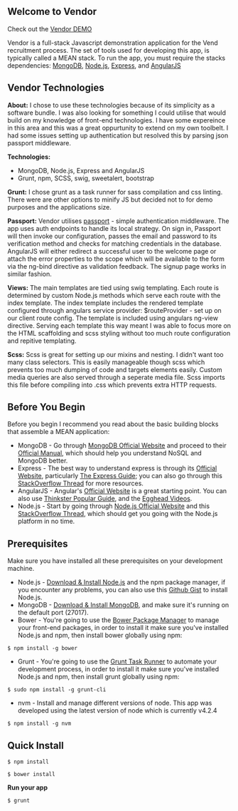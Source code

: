 ## Welcome to Vendor

Check out the [Vendor DEMO](http://162.243.53.205:3000/signin) 

Vendor is a full-stack Javascript demonstration application for the Vend recruitment process. 
The set of tools used for developing this app, is typically called a MEAN stack. To run the app, you must require
the stacks dependencies: [MongoDB](http://www.mongodb.org/), [Node.js](http://www.nodejs.org/), [Express](http://expressjs.com/), and [AngularJS](http://angularjs.org/)

## Vendor Technologies
**About:**
I chose to use these technologies because of its simplicity as a software bundle. I was also looking for something I could utilise that would build on my knowledge of front-end technologies. I have some expereince in this area and this was a great oppurtunity to extend on my own toolbelt. I had some issues setting up authentication but resolved this by parsing json passport middleware. 

**Technologies:**
* MongoDB, Node.js, Express and AngularJS
* Grunt, npm, SCSS, swig, sweetalert, bootstrap

**Grunt:**
I chose grunt as a task runner for sass compilation and css linting. There were are other options to minify JS but decided not to for demo purposes and the applications size. 

**Passport:**
Vendor utilises [passport](http://passportjs.org/) - simple authentication middleware. The app uses auth endpoints to handle its local strategy. On sign in, Passport will then invoke our configuration, passes the email and password to its verification method and checks for matching credentials in the database. AngularJS will either redirect a successful user to the welcome page or attach the error properties to the scope which will be available to the form via the ng-bind directive as validation feedback. The signup page works in similar fashion. 

**Views:**
The main templates are tied using swig templating. Each route is determined by custom Node.js methods which serve each route with the index template. The index template includes the rendered template configured through angulars service provider: $routeProvider - set up on our client route config. The template is included using angulars ng-view directive. Serving each template this way meant I was able to focus more on the HTML scaffolding and scss styling without too much route configuration and repitive templating. 

**Scss:**
Scss is great for setting up our mixins and nesting. I didn't want too many class selectors. This is easily manageable though scss which prevents too much dumping of code and targets elements easily. Custom media queries are also served through a seperate media file. Scss imports this file before compiling into .css which prevents extra HTTP requests.

## Before You Begin 
Before you begin I recommend you read about the basic building blocks that assemble a MEAN application: 
* MongoDB - Go through [MongoDB Official Website](http://mongodb.org/) and proceed to their [Official Manual](http://docs.mongodb.org/manual/), which should help you understand NoSQL and MongoDB better.
* Express - The best way to understand express is through its [Official Website](http://expressjs.com/), particularly [The Express Guide](http://expressjs.com/guide.html); you can also go through this [StackOverflow Thread](http://stackoverflow.com/questions/8144214/learning-express-for-node-js) for more resources.
* AngularJS - Angular's [Official Website](http://angularjs.org/) is a great starting point. You can also use [Thinkster Popular Guide](http://www.thinkster.io/), and the [Egghead Videos](https://egghead.io/).
* Node.js - Start by going through [Node.js Official Website](http://nodejs.org/) and this [StackOverflow Thread](http://stackoverflow.com/questions/2353818/how-do-i-get-started-with-node-js), which should get you going with the Node.js platform in no time.

## Prerequisites
Make sure you have installed all these prerequisites on your development machine.
* Node.js - [Download & Install Node.js](http://www.nodejs.org/download/) and the npm package manager, if you encounter any problems, you can also use this [Github Gist](https://gist.github.com/isaacs/579814) to install Node.js.
* MongoDB - [Download & Install MongoDB](http://www.mongodb.org/downloads), and make sure it's running on the default port (27017).
* Bower - You're going to use the [Bower Package Manager](http://bower.io/) to manage your front-end packages, in order to install it make sure you've installed Node.js and npm, then install bower globally using npm:

```
$ npm install -g bower
```

* Grunt - You're going to use the [Grunt Task Runner](http://gruntjs.com/) to automate your development process, in order to install it make sure you've installed Node.js and npm, then install grunt globally using npm:

```
$ sudo npm install -g grunt-cli
```

* nvm - Install and manage different versions of node. This app was developed using the latest version of node
which is currently v4.2.4

```
$ npm install -g nvm
```

## Quick Install
```
$ npm install
```
```
$ bower install
```
**Run your app**
```
$ grunt
```










